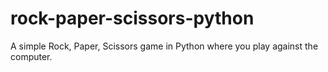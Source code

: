 # rock-paper-scissors-python
A simple Rock, Paper, Scissors game in Python where you play against the computer.
